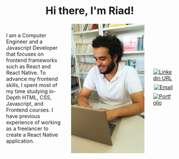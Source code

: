 <h1 style="text-align: center;">Hi there, I'm Riad!</h1>
<div style="display: flex; justify-content: space-around;">
        <div  style="display: flex; flex-direction: column; justify-content: center; align-self: stretch; align-items: center; padding-right: 24px; padding-left: 24px;">
            <p style="text-align: left; margin-bottom: 16px;">
                I am a Computer Engineer and a Javascript Developer that focuses on frontend frameworks such as React and React Native. To advance my frontend skills, I spent most of my time studying in-Depth HTML, CSS, Javascript, and Frontend courses. I have previous experience of working as a freelancer to create a React Native application. 
            </p>
        </div>
    <img src="./assets/images/profile.jpg" width="200px" style="object-fit: contain;"/>
    <div  style="display: flex; flex-direction: column; justify-content: center; align-self: stretch; align-items: center; padding-right: 24px; padding-left: 24px;">
        <a href="https://linkedin.com/in/RiadAdel" style="margin-bottom: 8px;" target="_blank">
            <img alt="Linkedin URL" src="https://img.shields.io/badge/-RiadAdel-blue?style=flat&logo=linkedin&labelColor=blue"/>
        </a>
        <a href="mailto:riadadel22@gmail.com" style="margin-bottom: 8px;" target="_blank">
            <img alt="Email" src="https://img.shields.io/badge/-riadadel22@gmail.com-white?style=flat&logo=Monster&logoColor=red&labelColor=white">
        </a>
        <a href="https://riadadel.github.io/portfolio/" style="margin-bottom: 8px;" target="_blank">
            <img alt="Portfolio" src="https://img.shields.io/badge/-riadadel.github.io/portfolio-black?style=flat&logo=Javascript&labelColor=black"/>
        </a>
    </div>
</div>
